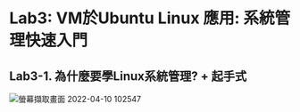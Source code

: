# Lab3: VM於Ubuntu Linux 應用: 系統管理快速入門

## Lab3-1. 為什麼要學Linux系統管理? + 起手式

![螢幕擷取畫面 2022-04-10 102547](https://user-images.githubusercontent.com/89327102/162598544-064b9772-6980-4e80-90c4-02425f107fcc.jpg)
